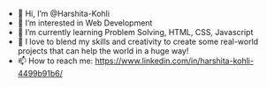 - 👋 Hi, I’m @Harshita-Kohli
- 👀 I’m interested in Web Development
- 🌱 I’m currently learning Problem Solving, HTML, CSS, Javascript
- 💎 I love to blend my skills and creativity to create some real-world projects that can help the world in a huge way! 
- 📫 How to reach me: https://www.linkedin.com/in/harshita-kohli-4499b91b6/ 


<!---
Harshita-Kohli/Harshita-Kohli is a ✨ special ✨ repository because its `README.md` (this file) appears on your GitHub profile.
You can click the Preview link to take a look at your changes.
--->

